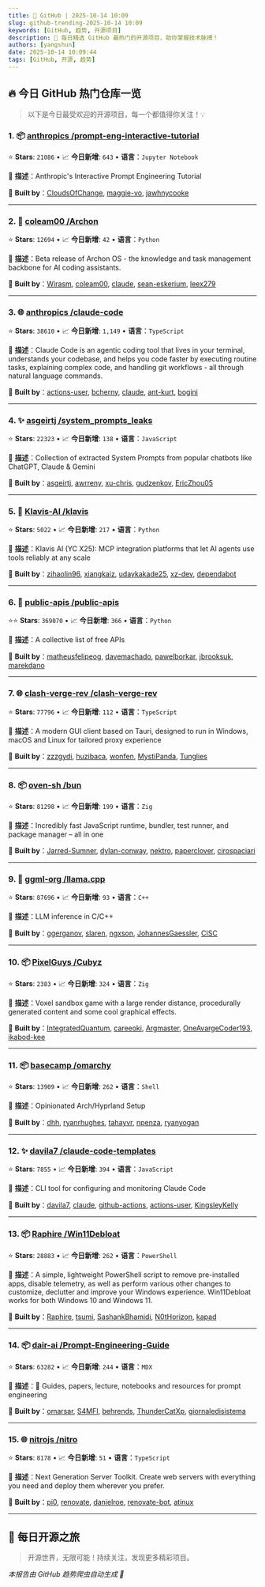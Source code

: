 ```yaml
---
title: 🚀 GitHub | 2025-10-14 10:09
slug: github-trending-2025-10-14 10:09
keywords: [GitHub, 趋势, 开源项目]
description: 🌟 每日精选 GitHub 最热门的开源项目，助你掌握技术脉搏！
authors: [yangshun]
date: 2025-10-14 10:09:44
tags: [GitHub, 开源, 趋势]
---
```


## 🔥 今日 GitHub 热门仓库一览

> 以下是今日最受欢迎的开源项目，每一个都值得你关注！💡

### 1. 📦 [anthropics /prompt-eng-interactive-tutorial](https://github.com/anthropics/prompt-eng-interactive-tutorial)

⭐ **Stars**: `21086`   •   📈 **今日新增**: `643`   •   **语言**：`Jupyter Notebook`

📝 **描述**：Anthropic's Interactive Prompt Engineering Tutorial

🤝 **Built by**：[CloudsOfChange](https://github.com/CloudsOfChange), [maggie-vo](https://github.com/maggie-vo), [jawhnycooke](https://github.com/jawhnycooke)

---

### 2. 🐍 [coleam00 /Archon](https://github.com/coleam00/Archon)

⭐ **Stars**: `12694`   •   📈 **今日新增**: `42`   •   **语言**：`Python`

📝 **描述**：Beta release of Archon OS - the knowledge and task management backbone for AI coding assistants.

🤝 **Built by**：[Wirasm](https://github.com/Wirasm), [coleam00](https://github.com/coleam00), [claude](https://github.com/claude), [sean-eskerium](https://github.com/sean-eskerium), [leex279](https://github.com/leex279)

---

### 3. 🌐 [anthropics /claude-code](https://github.com/anthropics/claude-code)

⭐ **Stars**: `38610`   •   📈 **今日新增**: `1,149`   •   **语言**：`TypeScript`

📝 **描述**：Claude Code is an agentic coding tool that lives in your terminal, understands your codebase, and helps you code faster by executing routine tasks, explaining complex code, and handling git workflows - all through natural language commands.

🤝 **Built by**：[actions-user](https://github.com/actions-user), [bcherny](https://github.com/bcherny), [claude](https://github.com/claude), [ant-kurt](https://github.com/ant-kurt), [bogini](https://github.com/bogini)

---

### 4. ✨ [asgeirtj /system_prompts_leaks](https://github.com/asgeirtj/system_prompts_leaks)

⭐ **Stars**: `22323`   •   📈 **今日新增**: `138`   •   **语言**：`JavaScript`

📝 **描述**：Collection of extracted System Prompts from popular chatbots like ChatGPT, Claude & Gemini

🤝 **Built by**：[asgeirtj](https://github.com/asgeirtj), [awrreny](https://github.com/awrreny), [xu-chris](https://github.com/xu-chris), [gudzenkov](https://github.com/gudzenkov), [EricZhou05](https://github.com/EricZhou05)

---

### 5. 🐍 [Klavis-AI /klavis](https://github.com/Klavis-AI/klavis)

⭐ **Stars**: `5022`   •   📈 **今日新增**: `217`   •   **语言**：`Python`

📝 **描述**：Klavis AI (YC X25): MCP integration platforms that let AI agents use tools reliably at any scale

🤝 **Built by**：[zihaolin96](https://github.com/zihaolin96), [xiangkaiz](https://github.com/xiangkaiz), [udaykakade25](https://github.com/udaykakade25), [xz-dev](https://github.com/xz-dev), [dependabot](https://github.com/dependabot)

---

### 6. 🐍 [public-apis /public-apis](https://github.com/public-apis/public-apis)

⭐⭐ **Stars**: `369070`   •   📈 **今日新增**: `366`   •   **语言**：`Python`

📝 **描述**：A collective list of free APIs

🤝 **Built by**：[matheusfelipeog](https://github.com/matheusfelipeog), [davemachado](https://github.com/davemachado), [pawelborkar](https://github.com/pawelborkar), [jbrooksuk](https://github.com/jbrooksuk), [marekdano](https://github.com/marekdano)

---

### 7. 🌐 [clash-verge-rev /clash-verge-rev](https://github.com/clash-verge-rev/clash-verge-rev)

⭐ **Stars**: `77796`   •   📈 **今日新增**: `112`   •   **语言**：`TypeScript`

📝 **描述**：A modern GUI client based on Tauri, designed to run in Windows, macOS and Linux for tailored proxy experience

🤝 **Built by**：[zzzgydi](https://github.com/zzzgydi), [huzibaca](https://github.com/huzibaca), [wonfen](https://github.com/wonfen), [MystiPanda](https://github.com/MystiPanda), [Tunglies](https://github.com/Tunglies)

---

### 8. 📦 [oven-sh /bun](https://github.com/oven-sh/bun)

⭐ **Stars**: `81298`   •   📈 **今日新增**: `199`   •   **语言**：`Zig`

📝 **描述**：Incredibly fast JavaScript runtime, bundler, test runner, and package manager – all in one

🤝 **Built by**：[Jarred-Sumner](https://github.com/Jarred-Sumner), [dylan-conway](https://github.com/dylan-conway), [nektro](https://github.com/nektro), [paperclover](https://github.com/paperclover), [cirospaciari](https://github.com/cirospaciari)

---

### 9. 🔧 [ggml-org /llama.cpp](https://github.com/ggml-org/llama.cpp)

⭐ **Stars**: `87696`   •   📈 **今日新增**: `93`   •   **语言**：`C++`

📝 **描述**：LLM inference in C/C++

🤝 **Built by**：[ggerganov](https://github.com/ggerganov), [slaren](https://github.com/slaren), [ngxson](https://github.com/ngxson), [JohannesGaessler](https://github.com/JohannesGaessler), [CISC](https://github.com/CISC)

---

### 10. 📦 [PixelGuys /Cubyz](https://github.com/PixelGuys/Cubyz)

⭐ **Stars**: `2383`   •   📈 **今日新增**: `324`   •   **语言**：`Zig`

📝 **描述**：Voxel sandbox game with a large render distance, procedurally generated content and some cool graphical effects.

🤝 **Built by**：[IntegratedQuantum](https://github.com/IntegratedQuantum), [careeoki](https://github.com/careeoki), [Argmaster](https://github.com/Argmaster), [OneAvargeCoder193](https://github.com/OneAvargeCoder193), [ikabod-kee](https://github.com/ikabod-kee)

---

### 11. 📦 [basecamp /omarchy](https://github.com/basecamp/omarchy)

⭐ **Stars**: `13909`   •   📈 **今日新增**: `262`   •   **语言**：`Shell`

📝 **描述**：Opinionated Arch/Hyprland Setup

🤝 **Built by**：[dhh](https://github.com/dhh), [ryanrhughes](https://github.com/ryanrhughes), [tahayvr](https://github.com/tahayvr), [npenza](https://github.com/npenza), [ryanyogan](https://github.com/ryanyogan)

---

### 12. ✨ [davila7 /claude-code-templates](https://github.com/davila7/claude-code-templates)

⭐ **Stars**: `7855`   •   📈 **今日新增**: `394`   •   **语言**：`JavaScript`

📝 **描述**：CLI tool for configuring and monitoring Claude Code

🤝 **Built by**：[davila7](https://github.com/davila7), [claude](https://github.com/claude), [github-actions](https://github.com/github-actions), [actions-user](https://github.com/actions-user), [KingsleyKelly](https://github.com/KingsleyKelly)

---

### 13. 📦 [Raphire /Win11Debloat](https://github.com/Raphire/Win11Debloat)

⭐ **Stars**: `28883`   •   📈 **今日新增**: `262`   •   **语言**：`PowerShell`

📝 **描述**：A simple, lightweight PowerShell script to remove pre-installed apps, disable telemetry, as well as perform various other changes to customize, declutter and improve your Windows experience. Win11Debloat works for both Windows 10 and Windows 11.

🤝 **Built by**：[Raphire](https://github.com/Raphire), [tsumi](https://github.com/tsumi), [SashankBhamidi](https://github.com/SashankBhamidi), [N0tHorizon](https://github.com/N0tHorizon), [kapad](https://github.com/kapad)

---

### 14. 📦 [dair-ai /Prompt-Engineering-Guide](https://github.com/dair-ai/Prompt-Engineering-Guide)

⭐ **Stars**: `63282`   •   📈 **今日新增**: `244`   •   **语言**：`MDX`

📝 **描述**：🐙 Guides, papers, lecture, notebooks and resources for prompt engineering

🤝 **Built by**：[omarsar](https://github.com/omarsar), [S4MFI](https://github.com/S4MFI), [behrends](https://github.com/behrends), [ThunderCatXp](https://github.com/ThunderCatXp), [giornaledisistema](https://github.com/giornaledisistema)

---

### 15. 🌐 [nitrojs /nitro](https://github.com/nitrojs/nitro)

⭐ **Stars**: `8178`   •   📈 **今日新增**: `51`   •   **语言**：`TypeScript`

📝 **描述**：Next Generation Server Toolkit. Create web servers with everything you need and deploy them wherever you prefer.

🤝 **Built by**：[pi0](https://github.com/pi0), [renovate](https://github.com/renovate), [danielroe](https://github.com/danielroe), [renovate-bot](https://github.com/renovate-bot), [atinux](https://github.com/atinux)

---

## 🌈 每日开源之旅

> 开源世界，无限可能！持续关注，发现更多精彩项目。

*本报告由 GitHub 趋势爬虫自动生成 🤖*
